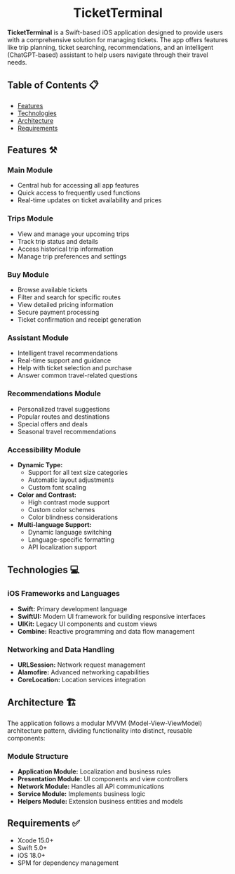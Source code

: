 <div align="center">
  <h1>TicketTerminal</h1>
</div>

**TicketTerminal** is a Swift-based iOS application designed to provide users with a comprehensive solution for managing tickets. The app offers features like trip planning, ticket searching, recommendations, and an intelligent (ChatGPT-based) assistant to help users navigate through their travel needs.

## Table of Contents 📋

- [Features](#features)
- [Technologies](#technologies)
- [Architecture](#architecture)
- [Requirements](#requirements)

<h2 id="features">Features ⚒️</h2>

### Main Module
- Central hub for accessing all app features
- Quick access to frequently used functions
- Real-time updates on ticket availability and prices

### Trips Module
- View and manage your upcoming trips
- Track trip status and details
- Access historical trip information
- Manage trip preferences and settings

### Buy Module
- Browse available tickets
- Filter and search for specific routes
- View detailed pricing information
- Secure payment processing
- Ticket confirmation and receipt generation

### Assistant Module
- Intelligent travel recommendations
- Real-time support and guidance
- Help with ticket selection and purchase
- Answer common travel-related questions

### Recommendations Module
- Personalized travel suggestions
- Popular routes and destinations
- Special offers and deals
- Seasonal travel recommendations

### Accessibility Module
- **Dynamic Type:**
  - Support for all text size categories
  - Automatic layout adjustments
  - Custom font scaling
- **Color and Contrast:**
  - High contrast mode support
  - Custom color schemes
  - Color blindness considerations
- **Multi-language Support:**
  - Dynamic language switching
  - Language-specific formatting
  - API localization support

<h2 id="technologies">Technologies 💻</h2>

### iOS Frameworks and Languages
- **Swift:** Primary development language
- **SwiftUI:** Modern UI framework for building responsive interfaces
- **UIKit:** Legacy UI components and custom views
- **Combine:** Reactive programming and data flow management

### Networking and Data Handling
- **URLSession:** Network request management
- **Alamofire:** Advanced networking capabilities
- **CoreLocation:** Location services integration

<h2 id="architecture">Architecture 🏗️</h2>

The application follows a modular MVVM (Model-View-ViewModel) architecture pattern, dividing functionality into distinct, reusable components:

### Module Structure
- **Application Module:** Localization and business rules
- **Presentation Module:** UI components and view controllers
- **Network Module:** Handles all API communications
- **Service Module:** Implements business logic
- **Helpers Module:** Extension business entities and models

<h2 id="requirements">Requirements ✅</h2>

- Xcode 15.0+
- Swift 5.0+
- iOS 18.0+
- SPM for dependency management
